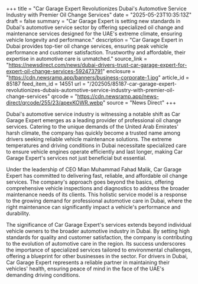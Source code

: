 +++
title = "Car Garage Expert Revolutionizes Dubai's Automotive Service Industry with Premier Oil Change Services"
date = "2025-05-23T10:35:13Z"
draft = false
summary = "Car Garage Expert is setting new standards in Dubai's automotive service sector by offering specialized oil change and maintenance services designed for the UAE's extreme climate, ensuring vehicle longevity and performance."
description = "Car Garage Expert in Dubai provides top-tier oil change services, ensuring peak vehicle performance and customer satisfaction. Trustworthy and affordable, their expertise in automotive care is unmatched."
source_link = "https://newsdirect.com/news/dubai-drivers-trust-car-garage-expert-for-expert-oil-change-services-592473791"
enclosure = "https://cdn.newsramp.app/banners/business-corporate-1.jpg"
article_id = 85187
feed_item_id = 14551
url = "/202505/85187-car-garage-expert-revolutionizes-dubais-automotive-service-industry-with-premier-oil-change-services"
qrcode = "https://cdn.newsramp.app/news-direct/qrcode/255/23/apexKOWR.webp"
source = "News Direct"
+++

<p>Dubai's automotive service industry is witnessing a notable shift as Car Garage Expert emerges as a leading provider of professional oil change services. Catering to the unique demands of the United Arab Emirates' harsh climate, the company has quickly become a trusted name among drivers seeking reliable vehicle maintenance solutions. The extreme temperatures and driving conditions in Dubai necessitate specialized care to ensure vehicle engines operate efficiently and last longer, making Car Garage Expert's services not just beneficial but essential.</p><p>Under the leadership of CEO Mian Muhammad Fahad Malik, Car Garage Expert has committed to delivering fast, reliable, and affordable oil change services. The company's approach goes beyond the basics, offering comprehensive vehicle inspections and diagnostics to address the broader maintenance needs of its clients. This holistic service model is a response to the growing demand for professional automotive care in Dubai, where the right maintenance can significantly impact a vehicle's performance and durability.</p><p>The significance of Car Garage Expert's services extends beyond individual vehicle owners to the broader automotive industry in Dubai. By setting high standards for quality and customer satisfaction, the company is contributing to the evolution of automotive care in the region. Its success underscores the importance of specialized services tailored to environmental challenges, offering a blueprint for other businesses in the sector. For drivers in Dubai, Car Garage Expert represents a reliable partner in maintaining their vehicles' health, ensuring peace of mind in the face of the UAE's demanding driving conditions.</p>